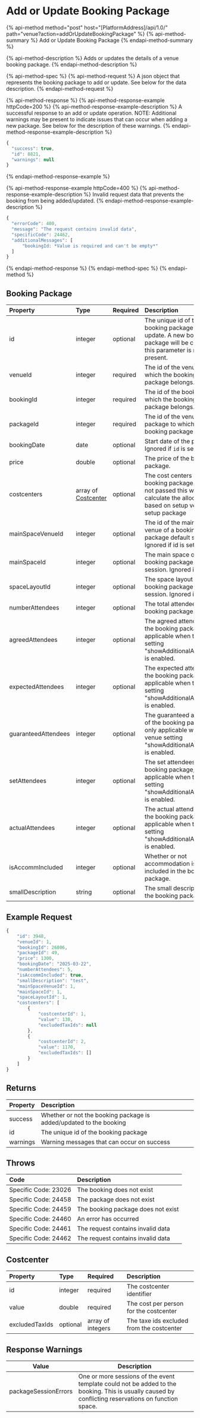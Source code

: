 # Add or Update Booking Package

{% api-method method="post" host="\[PlatformAddress\]/api/1.0/" path="venue?action=addOrUpdateBookingPackage" %}
{% api-method-summary %}
Add or Update Booking Package
{% endapi-method-summary %}

{% api-method-description %}
Adds or updates the details of a venue booking package.
{% endapi-method-description %}

{% api-method-spec %}
{% api-method-request %}
A json object that represents the booking package to add or update. See below for the data description.
{% endapi-method-request %}

{% api-method-response %}
{% api-method-response-example httpCode=200 %}
{% api-method-response-example-description %}
A successful response to an add or update operation. NOTE: Additional warnings may be present to indicate issues that can occur when adding a new  package. See below for the description of these warnings.
{% endapi-method-response-example-description %}

```javascript
{
  "success": true,
  "id": 8821,
  "warnings": null
}
```

{% endapi-method-response-example %}

{% api-method-response-example httpCode=400 %}
{% api-method-response-example-description %}
Invalid request data that prevents the booking from being added/updated.
{% endapi-method-response-example-description %}

```javascript
{
  "errorCode": 400,
  "message": "The request contains invalid data",
  "specificCode": 24462,
  "additionalMessages": [
      "bookingId: *Value is required and can't be empty*"
  ]
}
```

{% endapi-method-response %}
{% endapi-method-spec %}
{% endapi-method %}

## Booking Package

| Property               | Type    | Required | Description                                                                                                             |
| :--------------------- | :------ | :------- | :---------------------------------------------------------------------------------------------------------------------- |
| id                     | integer | optional | The unique id of the booking package to update. A new booking package will be created if this parameter is not present. |
| venueId                | integer | required | The id of the venue to which the booking package belongs.                                                               |
| bookingId              | integer | required | The id of the booking to which the booking package belongs.                                                             |
| packageId              | integer | required | The id of the venue setup package to which the booking package belongs.                                                             |
| bookingDate            | date    | optional | Start date of the package. Ignored if `id` is set.                                                                      |
| price                  | double  | optional | The price of the booking package.                                                                                       |
| costcenters            | array of [Costcenter](add-or-update-booking-package.md#costcenter) | optional | The cost centers of the booking package. If "price" not passed this will use calculate the allocation based on setup venue setup package |
| mainSpaceVenueId       | integer | optional | The id of the main space venue of a booking package default session. Ignored if id is set.                              |
| mainSpaceId            | integer | optional | The main space of the booking package default session. Ignored if id is set                                             |
| spaceLayoutId          | integer | optional | The space layout of the booking package default session. Ignored if id is set                                           |
| numberAttendees        | integer | optional | The total attendees of the booking package.                                                                             |
| agreedAttendees        | integer | optional | The agreed attendees of the booking package, only applicable when the venue setting "showAdditionalAttendees" is enabled. |
| expectedAttendees      | integer | optional | The expected attendees of the booking package, only applicable when the venue setting "showAdditionalAttendees" is enabled. |
| guaranteedAttendees    | integer | optional | The guaranteed attendees of the booking package, only applicable when the venue setting "showAdditionalAttendees" is enabled. |
| setAttendees           | integer | optional | The set attendees of the booking package, only applicable when the venue setting "showAdditionalAttendees" is enabled.  |
| actualAttendees        | integer | optional | The actual attendees of the booking package, only applicable when the venue setting "showAdditionalAttendees" is enabled. |
| isAccommIncluded       | integer | optional | Whether or not accommodation is included in the booking package.                                                        |
| smallDescription       | string  | optional | The small description of the booking package.                                                                           |


## Example Request

```javascript
{
    "id": 3948,
    "venueId": 1,
    "bookingId": 26806,
    "packageId": 49,
    "price": 1300,
    "bookingDate": "2025-03-22",
    "numberAttendees": 5,
    "isAccommIncluded": true,
    "smallDescription": "test",
    "mainSpaceVenueId": 1,
    "mainSpaceId": 1,
    "spaceLayoutId": 1,
    "costcenters": [
        {
            "costcenterId": 1,
            "value": 130,
            "excludedTaxIds": null
        },
        {
            "costcenterId": 2,
            "value": 1170,
            "excludedTaxIds": []
        }
    ]
}
```

## Returns

| Property | Description                                                |
| :------- | :--------------------------------------------------------- |
| success  | Whether or not the booking package is added/updated to the booking |
| id       | The unique id of the booking package                       |
| warnings | Warning messages that can occur on success                 |

## Throws

| Code                 | Description                       |
| :------------------- | :-------------------------------- |
| Specific Code: 23026 | The booking does not exist        |
| Specific Code: 24458 | The package does not exist        |
| Specific Code: 24459 | The booking package does not exist|
| Specific Code: 24460 | An error has occurred             |
| Specific Code: 24461 | The request contains invalid data |
| Specific Code: 24462 | The request contains invalid data |

## Costcenter
| Property | Type | Required | Description |
| :--- | :--- | :--- | :--- |
| id | integer | required | The costcenter identifier |
| value | double | required | The cost per person for the costcenter |
| excludedTaxIds | optional | array of integers | The taxe ids excluded from the costcenter |

## Response Warnings
| Value                | Description                                                                                                                                         |
| -------------------- | --------------------------------------------------------------------------------------------------------------------------------------------------- |
| packageSessionErrors | One or more sessions of the event template could not be added to the booking. This is usually caused by conflicting reservations on function space. |

